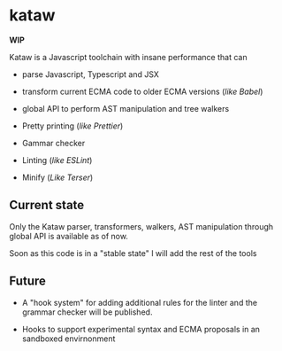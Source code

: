 # kataw

**WIP**

Kataw is a Javascript toolchain with insane performance that can

- parse Javascript, Typescript and JSX

- transform current ECMA code to older ECMA versions (*like Babel*)

- global API to perform AST manipulation and tree walkers

- Pretty printing (*like Prettier*)

- Gammar checker

- Linting (*like ESLint*)

- Minify (*Like Terser*)


## Current state

Only the Kataw parser, transformers, walkers, AST manipulation through global API is available as of now.

Soon as this code is in a "stable state" I will add the rest of the tools


## Future

- A "hook system" for adding additional rules for the linter and the grammar checker will be published.

- Hooks to support experimental syntax and ECMA proposals in an sandboxed envirnonment

